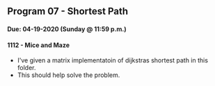 ## Program 07 - Shortest Path
#### Due: 04-19-2020 (Sunday @ 11:59 p.m.)

#### 1112 - Mice and Maze

- I've given a matrix implementatoin of dijkstras shortest path in this folder. 
- This should help solve the problem.
